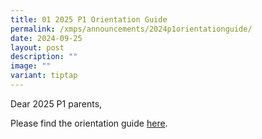 ```yaml
---
title: 01 2025 P1 Orientation Guide
permalink: /xmps/announcements/2024p1orientationguide/
date: 2024-09-25
layout: post
description: ""
image: ""
variant: tiptap
---
```

<p>Dear 2025 P1 parents,</p>
<p>Please find the orientation guide <a href="https://go.gov.sg/xmps2025p1orientationguide" rel="noopener nofollow" target="_blank">here</a>.</p>
<p></p>